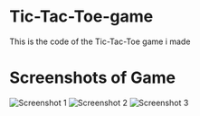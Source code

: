 # Tic-Tac-Toe-game
This is the code of the Tic-Tac-Toe game i made
# Screenshots of Game
![Screenshot 1](https://user-images.githubusercontent.com/45965818/79634578-dce8c880-8188-11ea-9f60-9476eec2c0a2.jpeg)
![Screenshot 2](https://user-images.githubusercontent.com/45965818/79634579-deb28c00-8188-11ea-9360-c7c233245271.jpeg)
![Screenshot 3](https://user-images.githubusercontent.com/45965818/79634580-dfe3b900-8188-11ea-8786-17c9856413f7.jpeg)
